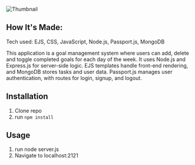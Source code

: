 ![Thumbnail](public/img/page.jpg)
 
 ## How It's Made:
 Tech used: EJS, CSS, JavaScript, Node.js, Passport.js, MongoDB

This application is a goal management system where users can add, delete and toggle completed goals for each day of the week. It uses Node.js and Express.js for server-side logic. EJS templates handle front-end rendering, and MongoDB stores tasks and user data. Passport.js manages user authentication, with routes for login, signup, and logout.



## Installation

1. Clone repo
2. run `npm install`


 ## Usage
1. run node server.js
2. Navigate to localhost:2121
